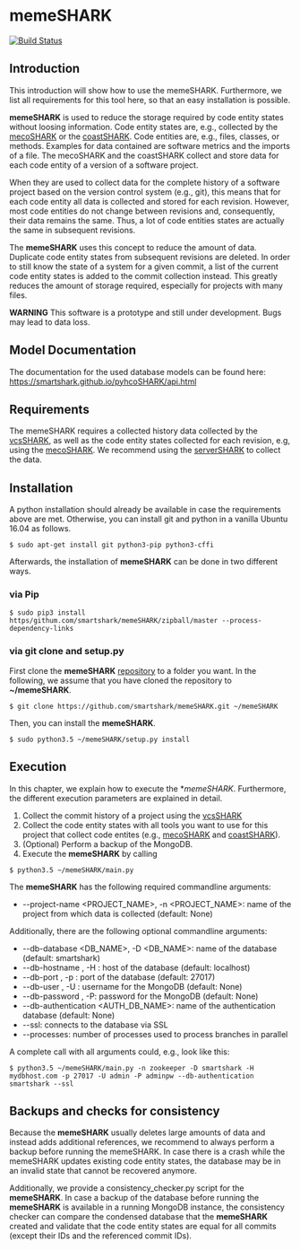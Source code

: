 # memeSHARK
[![Build Status](https://travis-ci.org/smartshark/memeSHARK.svg?branch=master)](https://travis-ci.org/smartshark/memeSHARK)

## Introduction

This introduction will show how to use the memeSHARK. Furthermore, we list all requirements for this tool here, so that an easy installation is possible. 

**memeSHARK** is used to reduce the storage required by code entity states without loosing information. 
Code entity states are, e.g., collected by the [mecoSHARK](https://github.com/smartshark/mecoSHARK) or the [coastSHARK](https://github.com/smartshark/coastSHARK). 
Code entities are, e.g., files, classes, or methods. 
Examples for data contained are software metrics and the imports of a file. 
The mecoSHARK and the coastSHARK collect and store data for each code entity of a version of a software project.

When they are used to collect data for the complete history of a software project based on the version control system (e.g., git), this means that for each code entity all data is collected and stored for each revision. 
However, most code entities do not change between revisions and, consequently, their data remains the same.
Thus, a lot of code entities states are actually the same in subsequent revisions. 

The **memeSHARK** uses this concept to reduce the amount of data. Duplicate code entity states from subsequent revisions are deleted.
In order to still know the state of a system for a given commit, a list of the current code entity states is added to the commit collection instead. 
This greatly reduces the amount of storage required, especially for projects with many files. 

**WARNING** This software is a prototype and still under development. Bugs may lead to data loss.

## Model Documentation

The documentation for the used database models can be found here: https://smartshark.github.io/pyhcoSHARK/api.html

## Requirements

The memeSHARK requires a collected history data collected by the [vcsSHARK](https://github.com/smartshark/vcsSHARK), as well as the code entity states collected for each revision, e.g, using the [mecoSHARK](https://github.com/smartshark/mecoSHARK). 
We recommend using the [serverSHARK](https://github.com/smartshark/serverSHARK) to collect the data. 

## Installation

A python installation should already be available in case the requirements above are met. Otherwise, you can install git and python in a vanilla Ubuntu 16.04 as follows.

```
$ sudo apt-get install git python3-pip python3-cffi
```
Afterwards, the installation of **memeSHARK** can be done in two different ways.

### via Pip
```
$ sudo pip3 install https/githum.com/smartshark/memeSHARK/zipball/master --process-dependency-links
```

### via git clone and setup.py
First clone the **memeSHARK** [repository](https://github.com/smartshark/memeSHARK.git) to a folder you want. 
In the following, we assume that you have cloned the repository to **~/memeSHARK**.

```
$ git clone https://github.com/smartshark/memeSHARK.git ~/memeSHARK
```
Then, you can install the **memeSHARK**.
 
```
$ sudo python3.5 ~/memeSHARK/setup.py install
```

## Execution

In this chapter, we explain how to execute the **memeSHARK*. Furthermore, the different execution parameters are explained in detail.

1. Collect the commit history of a project using the [vcsSHARK](https://github.com/smartSHARK/vcsSHARK)
2. Collect the code entity states with all tools you want to use for this project that collect code entites (e.g., [mecoSHARK](https://github.com/smartshark/mecoSHARK) and [coastSHARK](https://github.com/smartshark/coastSHARK)).
3. (Optional) Perform a backup of the MongoDB.
4. Execute the **memeSHARK** by calling
```
$ python3.5 ~/memeSHARK/main.py
```

The **memeSHARK** has the following required commandline arguments:
- --project-name <PROJECT_NAME>, -n <PROJECT_NAME>: name of the project from which data is collected (default: None)

Additionally, there are the following optional commandline arguments:
- --db-database <DB_NAME>, -D <DB_NAME>: name of the database (default: smartshark)
- --db-hostname <HOSTNAME>, -H <HOSTNAME>: host of the database (default: localhost)
- --db-port <PORTNR>, -p <PORTNR>: port of the database (default: 27017)
- --db-user <USER>, -U <USER>: username for the MongoDB (default: None)
- --db-password <PASSWORD>, -P: password for the MongoDB (default: None)
- --db-authentication <AUTH_DB_NAME>: name of the authentication database (default: None)
- --ssl: connects to the database via SSL
- --processes: number of processes used to process branches in parallel

A complete call with all arguments could, e.g., look like this:
```
$ python3.5 ~/memeSHARK/main.py -n zookeeper -D smartshark -H mydbhost.com -p 27017 -U admin -P adminpw --db-authentication smartshark --ssl
```

## Backups and checks for consistency

Because the **memeSHARK** usually deletes large amounts of data and instead adds additional references,
we recommend to always perform a backup before running the memeSHARK. In case there is a crash while the memeSHARK
updates existing code entity states, the database may be in an invalid state that cannot be recovered anymore. 

Additionally, we provide a consistency_checker.py script for the **memeSHARK**. 
In case a backup of the database before running the **memeSHARK** is available in a running MongoDB instance, the
consistency checker can compare the condensed database that the **memeSHARK** created and validate that the 
code entity states are equal for all commits (except their IDs and the referenced commit IDs). 